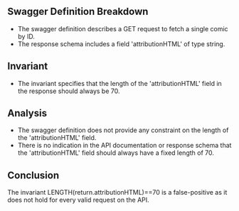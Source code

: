 ## Swagger Definition Breakdown
- The swagger definition describes a GET request to fetch a single comic by ID.
- The response schema includes a field 'attributionHTML' of type string.

## Invariant
- The invariant specifies that the length of the 'attributionHTML' field in the response should always be 70.

## Analysis
- The swagger definition does not provide any constraint on the length of the 'attributionHTML' field.
- There is no indication in the API documentation or response schema that the 'attributionHTML' field should always have a fixed length of 70.

## Conclusion
The invariant LENGTH(return.attributionHTML)==70 is a false-positive as it does not hold for every valid request on the API.
